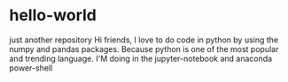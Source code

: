 # hello-world
just another repository
Hi friends,
I love to do code in python by using the numpy and pandas packages. Because python is one of the most popular and trending language.
I'M doing in the jupyter-notebook and anaconda power-shell 
